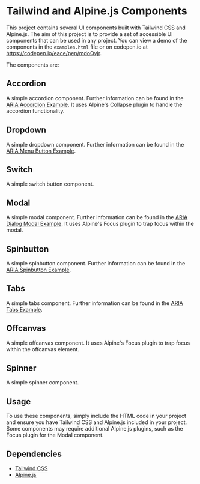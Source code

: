 # Tailwind and Alpine.js Components

This project contains several UI components built with Tailwind CSS and Alpine.js.
The aim of this project is to provide a set of accessible UI components that can be used in any project.
You can view a demo of the components in the `examples.html` file or on codepen.io
at https://codepen.io/eace/pen/mdoOvjr.

The components are:

## Accordion

A simple accordion component. Further information can be found in
the [ARIA Accordion Example](https://www.w3.org/WAI/ARIA/apg/patterns/accordion/examples/accordion/). It uses Alpine's
Collapse plugin to handle the accordion functionality.

## Dropdown

A simple dropdown component. Further information can be found in
the [ARIA Menu Button Example](https://www.w3.org/WAI/ARIA/apg/patterns/menu-button/).

## Switch

A simple switch button component.

## Modal

A simple modal component. Further information can be found in
the [ARIA Dialog Modal Example](https://www.w3.org/WAI/ARIA/apg/patterns/dialog-modal/examples/dialog/). It uses
Alpine's Focus plugin to trap focus within the modal.

## Spinbutton

A simple spinbutton component. Further information can be found in the
[ARIA Spinbutton Example](https://www.w3.org/WAI/ARIA/apg/patterns/spinbutton/).

## Tabs

A simple tabs component. Further information can be found in the
[ARIA Tabs Example](https://www.w3.org/WAI/ARIA/apg/patterns/tabs/).

## Offcanvas

A simple offcanvas component. It uses Alpine's Focus plugin to trap focus within the offcanvas element.

## Spinner

A simple spinner component.

## Usage

To use these components, simply include the HTML code in your project and ensure you have Tailwind CSS and Alpine.js
included in your project. Some components may require additional Alpine.js plugins, such as the Focus plugin for the
Modal component.

## Dependencies

- [Tailwind CSS](https://tailwindcss.com/)
- [Alpine.js](https://alpinejs.dev/)